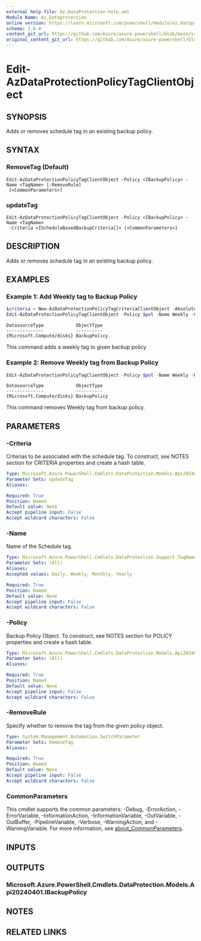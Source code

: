```yaml
---
external help file: Az.DataProtection-help.xml
Module Name: Az.Dataprotection
online version: https://learn.microsoft.com/powershell/module/az.dataprotection/edit-azdataprotectionpolicytagclientobject
schema: 2.0.0
content_git_url: https://github.com/Azure/azure-powershell/blob/main/src/DataProtection/DataProtection/help/Edit-AzDataProtectionPolicyTagClientObject.md
original_content_git_url: https://github.com/Azure/azure-powershell/blob/main/src/DataProtection/DataProtection/help/Edit-AzDataProtectionPolicyTagClientObject.md
---
```


# Edit-AzDataProtectionPolicyTagClientObject

## SYNOPSIS
Adds or removes schedule tag in an existing backup policy.

## SYNTAX

### RemoveTag (Default)
```
Edit-AzDataProtectionPolicyTagClientObject -Policy <IBackupPolicy> -Name <TagName> [-RemoveRule]
 [<CommonParameters>]
```

### updateTag
```
Edit-AzDataProtectionPolicyTagClientObject -Policy <IBackupPolicy> -Name <TagName>
 -Criteria <IScheduleBasedBackupCriteria[]> [<CommonParameters>]
```

## DESCRIPTION
Adds or removes schedule tag in an existing backup policy.

## EXAMPLES

### Example 1: Add Weekly tag to Backup Policy
```powershell
$criteria = New-AzDataProtectionPolicyTagCriteriaClientObject -AbsoluteCriteria FirstOfWeek
Edit-AzDataProtectionPolicyTagClientObject -Policy $pol -Name Weekly -Criteria $criteria
```

```output
DatasourceType            ObjectType
--------------            ----------
{Microsoft.Compute/disks} BackupPolicy
```

This command adds a weekly tag to given backup policy

### Example 2: Remove Weekly tag from Backup Policy
```powershell
Edit-AzDataProtectionPolicyTagClientObject -Policy $pol -Name Weekly -RemoveRule
```

```output
DatasourceType            ObjectType
--------------            ----------
{Microsoft.Compute/disks} BackupPolicy
```

This command removes Weekly tag from backup policy.

## PARAMETERS

### -Criteria
Criterias to be associated with the schedule tag.
To construct, see NOTES section for CRITERIA properties and create a hash table.

```yaml
Type: Microsoft.Azure.PowerShell.Cmdlets.DataProtection.Models.Api20240401.IScheduleBasedBackupCriteria[]
Parameter Sets: updateTag
Aliases:

Required: True
Position: Named
Default value: None
Accept pipeline input: False
Accept wildcard characters: False
```

### -Name
Name of the Schedule tag.

```yaml
Type: Microsoft.Azure.PowerShell.Cmdlets.DataProtection.Support.TagName
Parameter Sets: (All)
Aliases:
Accepted values: Daily, Weekly, Monthly, Yearly

Required: True
Position: Named
Default value: None
Accept pipeline input: False
Accept wildcard characters: False
```

### -Policy
Backup Policy Object.
To construct, see NOTES section for POLICY properties and create a hash table.

```yaml
Type: Microsoft.Azure.PowerShell.Cmdlets.DataProtection.Models.Api20240401.IBackupPolicy
Parameter Sets: (All)
Aliases:

Required: True
Position: Named
Default value: None
Accept pipeline input: False
Accept wildcard characters: False
```

### -RemoveRule
Specify whether to remove the tag from the given policy object.

```yaml
Type: System.Management.Automation.SwitchParameter
Parameter Sets: RemoveTag
Aliases:

Required: True
Position: Named
Default value: None
Accept pipeline input: False
Accept wildcard characters: False
```

### CommonParameters
This cmdlet supports the common parameters: -Debug, -ErrorAction, -ErrorVariable, -InformationAction, -InformationVariable, -OutVariable, -OutBuffer, -PipelineVariable, -Verbose, -WarningAction, and -WarningVariable. For more information, see [about_CommonParameters](http://go.microsoft.com/fwlink/?LinkID=113216).

## INPUTS

## OUTPUTS

### Microsoft.Azure.PowerShell.Cmdlets.DataProtection.Models.Api20240401.IBackupPolicy

## NOTES

## RELATED LINKS
